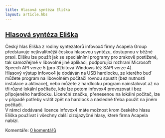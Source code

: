 ```yaml
---
title: Hlasová syntéza Eliška
layout: article.hbs
---
```

## [Hlasová syntéza Eliška](clanky.php?id=53)

Český hlas Eliška z rodiny syntezátorů infovox4 firmy Acapela Group představuje nejkvalitnější českou hlasovou syntézu, dostupnou v běžné praxi. Elišku lze použít jak se speciálními programy pro zrakově postižené, tak samozřejmě v libovolné jiné aplikaci, podporující rozhraní Microsoft Speech API verze 5 (pro 32bitová Windows též SAPI verze 4).  
Hlasový výstup infovox4 je dodáván na USB hardlocku, ze kterého buď můžete program na libovolném počítači rovnou spustit (bez nutnosti instalace a aktivace), nebo můžete z hardlocku program nainstalovat až na tři různé lokální počítače, kde lze potom infovox4 provozovat i bez připojeného hardlocku. Licenční značku, přenesenou na lokální počítač, lze v případě potřeby vrátit zpět na hardlock a následně třeba použít na jiném počítači.  
V rámci dodávané licence infovox4 máte možnost krom českého hlasu Eliška používat i všechny další cizojazyčné hlasy, které firma Acapela nabízí.

  

Komentáře: [0 komentářů](komentare.php?typ2=1&id=53)